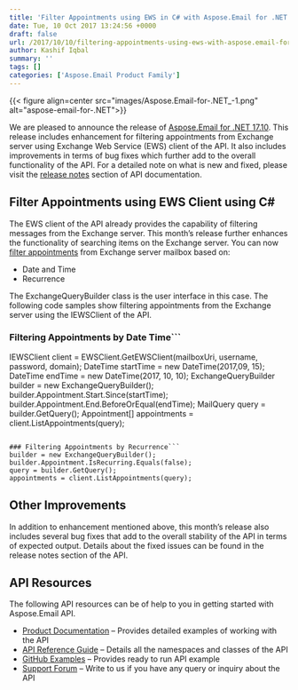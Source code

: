 ```yaml
---
title: 'Filter Appointments using EWS in C# with Aspose.Email for .NET 17.10'
date: Tue, 10 Oct 2017 13:24:56 +0000
draft: false
url: /2017/10/10/filtering-appointments-using-ews-with-aspose.email-for-.net-17.10/
author: Kashif Iqbal
summary: ''
tags: []
categories: ['Aspose.Email Product Family']
---
```




{{< figure align=center src="images/Aspose.Email-for-.NET_-1.png" alt="aspose-email-for-.NET">}}


We are pleased to announce the release of [Aspose.Email for .NET 17.10][1]. This release includes enhancement for filtering appointments from Exchange server using Exchange Web Service (EWS) client of the API. It also includes improvements in terms of bug fixes which further add to the overall functionality of the API. For a detailed note on what is new and fixed, please visit the [release notes][2] section of API documentation.

## Filter Appointments using EWS Client using C#

The EWS client of the API already provides the capability of filtering messages from the Exchange server. This month’s release further enhances the functionality of searching items on the Exchange server. You can now [filter appointments][3] from Exchange server mailbox based on:

*   Date and Time
*   Recurrence

The ExchangeQueryBuilder class is the user interface in this case. The following code samples show filtering appointments from the Exchange server using the IEWSClient of the API.

### Filtering Appointments by Date Time```
IEWSClient client = EWSClient.GetEWSClient(mailboxUri, username, password, domain);
DateTime startTime = new DateTime(2017,09, 15);
DateTime endTime = new DateTime(2017, 10, 10);
ExchangeQueryBuilder builder = new ExchangeQueryBuilder();
builder.Appointment.Start.Since(startTime);
builder.Appointment.End.BeforeOrEqual(endTime);
MailQuery query = builder.GetQuery();
Appointment[] appointments = client.ListAppointments(query);
```

### Filtering Appointments by Recurrence```
builder = new ExchangeQueryBuilder();
builder.Appointment.IsRecurring.Equals(false);
query = builder.GetQuery();
appointments = client.ListAppointments(query); 
```

## Other Improvements

In addition to enhancement mentioned above, this month’s release also includes several bug fixes that add to the overall stability of the API in terms of expected output. Details about the fixed issues can be found in the release notes section of the API.

## API Resources

The following API resources can be of help to you in getting started with Aspose.Email API.

*   [Product Documentation][4] – Provides detailed examples of working with the API
*   [API Reference Guide][5] – Details all the namespaces and classes of the API
*   [GitHub Examples][6] – Provides ready to run API example
*   [Support Forum][7] – Write to us if you have any query or inquiry about the API




[1]: https://downloads.aspose.com/email/net
[2]: https://docs.aspose.com/display/emailnet/Aspose.Email+for+.NET+17.10+Release+Notes
[3]: https://docs.aspose.com/display/emailnet/Filter+Appointments+from+Exchange+Server#FilterAppointmentsfromExchangeServer-FilteringAppointmentswithEWS
[4]: https://docs.aspose.com/display/emailnet/Home
[5]: https://www.aspose.com/api/net/email
[6]: https://github.com/asposeemail/Aspose_Email_NET
[7]: https://forum.aspose.com/c/email




